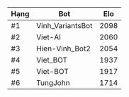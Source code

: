 Hạng|Bot|Elo
---|---|---
#1|Vinh_VariantsBot|2098
#2|Viet-AI|2060
#3|Hien-Vinh_Bot2|2054
#4|Viet_BOT|1937
#5|Viet-BOT|1917
#6|TungJohn|1714
